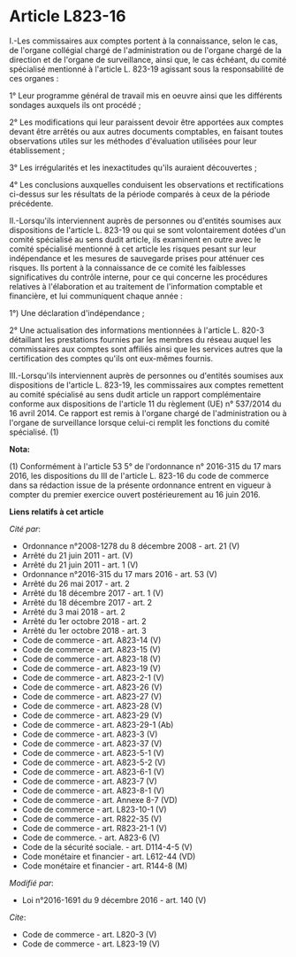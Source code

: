 # Article L823-16

I.-Les commissaires aux comptes portent à la connaissance, selon le cas, de l'organe collégial chargé de l'administration ou
de l'organe chargé de la direction et de l'organe de surveillance, ainsi que, le cas échéant, du comité spécialisé mentionné
à l'article L. 823-19 agissant sous la responsabilité de ces organes : 

1° Leur programme général de travail mis en oeuvre ainsi que les différents sondages auxquels ils ont procédé ; 

2° Les modifications qui leur paraissent devoir être apportées aux comptes devant être arrêtés ou aux autres documents
comptables, en faisant toutes observations utiles sur les méthodes d'évaluation utilisées pour leur établissement ; 

3° Les irrégularités et les inexactitudes qu'ils auraient découvertes ; 

4° Les conclusions auxquelles conduisent les observations et rectifications ci-dessus sur les résultats de la période
comparés à ceux de la période précédente. 

II.-Lorsqu'ils interviennent auprès de personnes ou d'entités soumises aux dispositions de l'article L. 823-19 ou qui se sont
volontairement dotées d'un comité spécialisé au sens dudit article, ils examinent en outre avec le comité spécialisé
mentionné à cet article les risques pesant sur leur indépendance et les mesures de sauvegarde prises pour atténuer ces
risques. Ils portent à la connaissance de ce comité les faiblesses significatives du contrôle interne, pour ce qui concerne
les procédures relatives à l'élaboration et au traitement de l'information comptable et financière, et lui communiquent
chaque année : 

1°) Une déclaration d'indépendance ; 

2° Une actualisation des informations mentionnées à l'article L. 820-3 détaillant les prestations fournies par les membres du
réseau auquel les commissaires aux comptes sont affiliés ainsi que les services autres que la certification des comptes
qu'ils ont eux-mêmes fournis. 

III.-Lorsqu'ils interviennent auprès de personnes ou d'entités soumises aux dispositions de l'article L. 823-19, les
commissaires aux comptes remettent au comité spécialisé au sens dudit article un rapport complémentaire conforme aux
dispositions de l'article 11 du règlement (UE) n° 537/2014 du 16 avril 2014. Ce rapport est remis à l'organe chargé de
l'administration ou à l'organe de surveillance lorsque celui-ci remplit les fonctions du comité spécialisé. (1)

**Nota:**

(1) Conformément à l'article 53 5° de l'ordonnance n° 2016-315 du 17 mars 2016, les dispositions du III de l'article L.
823-16 du code de commerce dans sa rédaction issue de la présente ordonnance entrent en vigueur à compter du premier exercice
ouvert postérieurement au 16 juin 2016.

**Liens relatifs à cet article**

_Cité par_:

  - Ordonnance n°2008-1278  du 8 décembre 2008 - art. 21 (V)
  - Arrêté du 21 juin 2011 - art. (V)
  - Arrêté du 21 juin 2011 - art. 1 (V)
  - Ordonnance n°2016-315 du 17 mars 2016 - art. 53 (V)
  - Arrêté du 26 mai 2017 - art. 2
  - Arrêté du 18 décembre 2017 - art. 1 (V)
  - Arrêté du 18 décembre 2017 - art. 2
  - Arrêté du 3 mai 2018 - art. 2
  - Arrêté du 1er octobre 2018 - art. 2
  - Arrêté du 1er octobre 2018 - art. 3
  - Code de commerce - art. A823-14 (V)
  - Code de commerce - art. A823-15 (V)
  - Code de commerce - art. A823-18 (V)
  - Code de commerce - art. A823-19 (V)
  - Code de commerce - art. A823-2-1 (V)
  - Code de commerce - art. A823-26 (V)
  - Code de commerce - art. A823-27 (V)
  - Code de commerce - art. A823-28 (V)
  - Code de commerce - art. A823-29 (V)
  - Code de commerce - art. A823-29-1 (Ab)
  - Code de commerce - art. A823-3 (V)
  - Code de commerce - art. A823-37 (V)
  - Code de commerce - art. A823-5-1 (V)
  - Code de commerce - art. A823-5-2 (V)
  - Code de commerce - art. A823-6-1 (V)
  - Code de commerce - art. A823-7 (V)
  - Code de commerce - art. A823-8-1 (V)
  - Code de commerce - art. Annexe 8-7 (VD)
  - Code de commerce - art. L823-10-1 (V)
  - Code de commerce - art. R822-35 (V)
  - Code de commerce - art. R823-21-1 (V)
  - Code de commerce. - art. A823-6 (V)
  - Code de la sécurité sociale. - art. D114-4-5 (V)
  - Code monétaire et financier - art. L612-44 (VD)
  - Code monétaire et financier - art. R144-8 (M)

_Modifié par_:

  - Loi n°2016-1691 du 9 décembre 2016 - art. 140 (V)

_Cite_:

  - Code de commerce - art. L820-3 (V)
  - Code de commerce - art. L823-19 (V)
